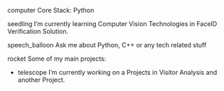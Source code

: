 computer Core Stack: Python

seedling I’m currently learning Computer Vision Technologies in FaceID Verification Solution.

speech_balloon Ask me about Python, C++ or any tech related stuff

rocket Some of my main projects:

- telescope I’m currently working on a Projects in Visitor Analysis and another Project.
